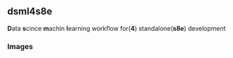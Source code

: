 ## dsml4s8e

**D**ata **s**cince **m**achin **l**earning workflow for(**4**) standalone(**s8e**) development

### Images

